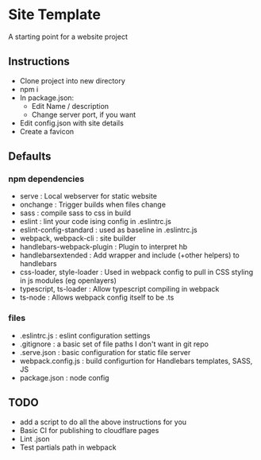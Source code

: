 # Site Template

A starting point for a website project

## Instructions

* Clone project into new directory
* npm i
* In package.json:
  * Edit Name / description
  * Change server port, if you want
* Edit config.json with site details
* Create a favicon

## Defaults

### npm dependencies

* serve                     : Local webserver for static website
* onchange                  : Trigger builds when files change
* sass                      : compile sass to css in build
* eslint                    : lint your code ising config in .eslintrc.js
* eslint-config-standard    : used as baseline in .eslintrc.js
* webpack, webpack-cli      : site builder
* handlebars-webpack-plugin : Plugin to interpret hb
* handlebarsextended        : Add wrapper and include (+other helpers) to handlebars
* css-loader, style-loader  : Used in webpack config to pull in CSS styling in js modules (eg openlayers)
* typescript, ts-loader     : Allow typescript compiling in webpack
* ts-node                   : Allows webpack config itself to be .ts

### files

* .eslintrc.js              : eslint configuration settings
* .gitignore                : a basic set of file paths I don't want in git repo
* .serve.json               : basic configuration for static file server
* webpack.config.js         : build configurtion for Handlebars templates, SASS, JS
* package.json              : node config

## TODO

* add a script to do all the above instructions for you
* Basic CI for publishing to cloudflare pages
* Lint .json
* Test partials path in webpack